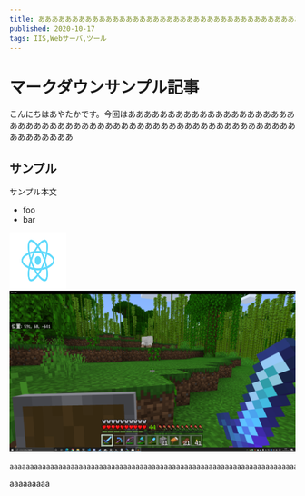 ```yaml
---
title: ああああああああああああああああああああああああああああああああああああああああああああああああ
published: 2020-10-17
tags: IIS,Webサーバ,ツール
---
```


# マークダウンサンプル記事

こんにちはあやたかです。今回はあああああああああああああああああああああああああああああああああああああああああああああああああああああああああああああああああ

## サンプル

サンプル本文

- foo
- bar

<img src="./images/React-icon.svg" width="100px" height="100px">
<img src="./images/sample.png">

<!-- ![ImageSample](./images/React-icon.svg) -->

```
aaaaaaaaaaaaaaaaaaaaaaaaaaaaaaaaaaaaaaaaaaaaaaaaaaaaaaaaaaaaaaaaaaaaaaaaaaaaaaaa
```

aaaaaaaaa
